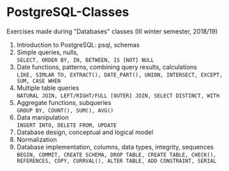 # PostgreSQL-Classes
Exercises made during "Databases" classes (III winter semester, 2018/19)

1. Introduction to PostgreSQL: psql, schemas
1. Simple queries, nulls, \
```SELECT, ORDER BY, IN, BETWEEN, IS [NOT] NULL```
1. Date functions, patterns, combining query results, calculations\
```LIKE, SIMLAR TO, EXTRACT(), DATE_PART(), UNION, INTERSECT, EXCEPT, SUM, CASE WHEN```
1. Multiple table queries\
```NATURAL JOIN, LEFT/RIGHT/FULL [OUTER] JOIN, SELECT DISTINCT, WITH```
1. Aggregate functions, subqueries\
```GROUP BY, COUNT(), SUM(), AVG()```
1. Data manipulation\
```INSERT INTO, DELETE FROM, UPDATE```
1. Database design, conceptual and logical model
1. Normalization
1. Database implementation, columns, data types, integrity, sequences\
```BEGIN, COMMIT, CREATE SCHEMA, DROP TABLE, CREATE TABLE, CHECK(), REFERENCES, COPY, CURRVAL(), ALTER TABLE, ADD CONSTRAINT, SERIAL```
